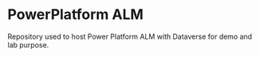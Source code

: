 ﻿# PowerPlatform ALM
Repository used to host Power Platform ALM with Dataverse for demo and lab purpose.
